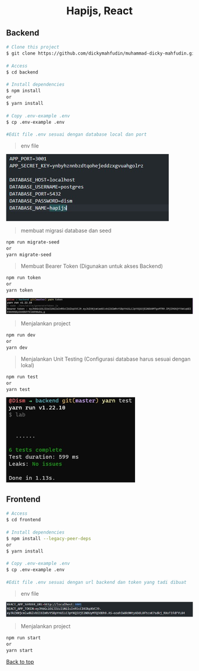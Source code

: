 <h1 align="center">Hapijs, React</h1>

## Backend

```bash
# Clone this project
$ git clone https://github.com/dickymahfudin/muhammad-dicky-mahfudin.git .

# Access
$ cd backend

# Install dependencies
$ npm install
or
$ yarn install

# Copy .env-example .env
$ cp .env-example .env

#Edit file .env sesuai dengan database local dan port
```

> env file

![alt text](https://github.com/dickymahfudin/muhammad-dicky-mahfudin/blob/master/github/fileenv.jpg?raw=true)

> membuat migrasi database dan seed

```bash
npm run migrate-seed
or
yarn migrate-seed
```

> Membuat Bearer Token (Digunakan untuk akses Backend)

```bash
npm run token
or
yarn token
```

![alt text](https://github.com/dickymahfudin/muhammad-dicky-mahfudin/blob/master/github/generatetoken.jpg?raw=true)

> Menjalankan project

```bash
npm run dev
or
yarn dev
```

> Menjalankan Unit Testing (Configurasi database harus sesuai dengan lokal)

```bash
npm run test
or
yarn test
```

![alt text](https://github.com/dickymahfudin/muhammad-dicky-mahfudin/blob/master/github/unittesting.jpg?raw=true)

## Frontend

```bash
# Access
$ cd frontend

# Install dependencies
$ npm install --legacy-peer-deps
or
$ yarn install

# Copy .env-example .env
$ cp .env-example .env

#Edit file .env sesuai dengan url backend dan token yang tadi dibuat
```

> env file

![alt text](https://github.com/dickymahfudin/muhammad-dicky-mahfudin/blob/master/github/fileenvfe.jpg?raw=true)

> Menjalankan project

```bash
npm run start
or
yarn start
```

<a href="#top">Back to top</a>
